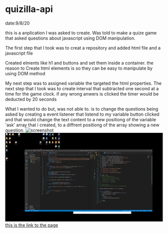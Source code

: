 # quizilla-api

date:9/8/20

this is a anplication I was asked to create. Was told to make a quize game that asked questions about javascript using DOM manipulation.

The first step that I took was to creat a repository and added html file and a javascript file

Created elments like h1 and buttons and set them inside a container.
the reason to Create html elements is so they can be easy to manipulate by
using DOM method

My next step was to assigned variable the targeted the html properties.
The next step that I took was to create interval that subtracted one second at a time
for the game clock. if any wrong anwers is clicked the timer would be deducted by 20 seconds

What I wanted to do but, was not able to. is to change the questions being asked by creating
a event listener that listend to my variable button clicked and that would change the text content to
a new positiong of the variable 'ask' array that i created, to a diffrent positiong of the array
showing a new question.
![screenshot](./assets/shot1.png)
![screenshot](./assets/shot2.png)
[this is the link to the page]()
